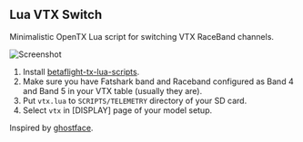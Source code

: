 ## Lua VTX Switch

Minimalistic OpenTX Lua script for switching VTX RaceBand channels.

![Screenshot](https://github.com/alexeystn/lua-vtx-switch/blob/master/screenshot.png?raw=true)

1) Install [betaflight-tx-lua-scripts](https://github.com/betaflight/betaflight-tx-lua-scripts).
2) Make sure you have Fatshark band and Raceband configured as Band 4 and Band 5 in your VTX table (usually they are).
3) Put `vtx.lua` to `SCRIPTS/TELEMETRY` directory of your SD card.
3) Select `vtx` in [DISPLAY] page of your model setup.

Inspired by [ghostface](https://gist.github.com/ghostface/b7de909b24fc7ce4b4c75de515c0ae46#file-vtx-lua-L1).
